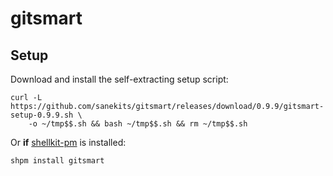 # gitsmart

## Setup

Download and install the self-extracting setup script:
```
curl -L https://github.com/sanekits/gitsmart/releases/download/0.9.9/gitsmart-setup-0.9.9.sh \
    -o ~/tmp$$.sh && bash ~/tmp$$.sh && rm ~/tmp$$.sh
```


Or **if** [shellkit-pm](https://github.com/sanekits/shellkit-pm) is installed:

    shpm install gitsmart

##
